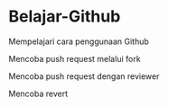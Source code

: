 # Belajar-Github
Mempelajari cara penggunaan Github

Mencoba push request melalui fork

Mencoba push request dengan reviewer

Mencoba revert
